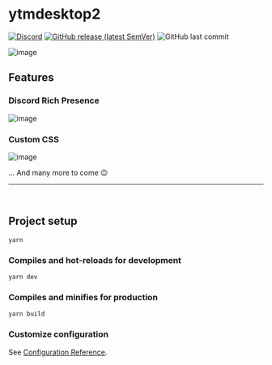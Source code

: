 # ytmdesktop2

[![Discord](https://img.shields.io/discord/834826233195003944?color=%237289DA&label=discord&logo=discord&logoColor=%23ffffff&style=for-the-badge)](https://discord.gg/dq4bZMhMjT)
[![GitHub release (latest SemVer)](https://img.shields.io/github/v/release/Venipa/ytmdesktop2?style=for-the-badge)](https://github.com/Venipa/ytmdesktop2/releases/latest)
![GitHub last commit](https://img.shields.io/github/last-commit/Venipa/ytmdesktop2?style=for-the-badge)

![image](https://user-images.githubusercontent.com/17952364/149850118-825be632-23df-4964-ab6b-04987b114009.png)


## Features

### Discord Rich Presence

![image](https://user-images.githubusercontent.com/17952364/149850075-8130daf0-3d76-4fdb-902b-b1756a6c4712.png)
### Custom CSS

![image](https://user-images.githubusercontent.com/17952364/149849609-fe5d3819-7303-4467-9f8e-56fa1e306c87.png)

... And many more to come 😉
&nbsp;&nbsp;

---------------
&nbsp;&nbsp;
## Project setup
```
yarn
```

### Compiles and hot-reloads for development
```
yarn dev
```

### Compiles and minifies for production
```
yarn build
```
### Customize configuration
See [Configuration Reference](https://cli.vuejs.org/config/).
